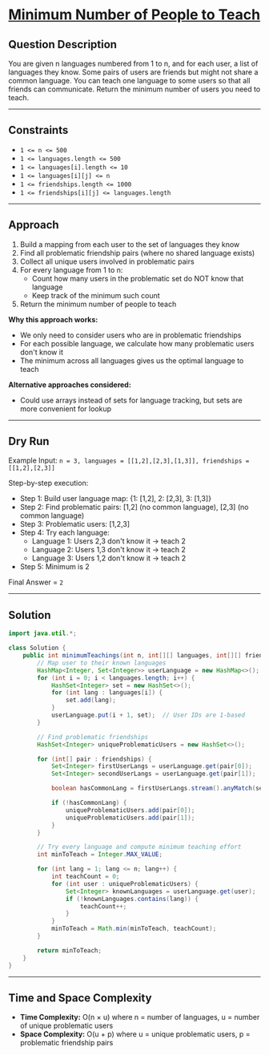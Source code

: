 # [Minimum Number of People to Teach](https://leetcode.com/problems/minimum-number-of-people-to-teach/)

## Question Description
You are given n languages numbered from 1 to n, and for each user, a list of languages they know. Some pairs of users are friends but might not share a common language. You can teach one language to some users so that all friends can communicate. Return the minimum number of users you need to teach.

---

## Constraints
- `1 <= n <= 500`
- `1 <= languages.length <= 500`
- `1 <= languages[i].length <= 10`
- `1 <= languages[i][j] <= n`
- `1 <= friendships.length <= 1000`
- `1 <= friendships[i][j] <= languages.length`

---

## Approach
1. Build a mapping from each user to the set of languages they know
2. Find all problematic friendship pairs (where no shared language exists)
3. Collect all unique users involved in problematic pairs
4. For every language from 1 to n:
   - Count how many users in the problematic set do NOT know that language
   - Keep track of the minimum such count
5. Return the minimum number of people to teach

**Why this approach works:**
- We only need to consider users who are in problematic friendships
- For each possible language, we calculate how many problematic users don't know it
- The minimum across all languages gives us the optimal language to teach

**Alternative approaches considered:**
- Could use arrays instead of sets for language tracking, but sets are more convenient for lookup

---

## Dry Run
Example Input: `n = 3, languages = [[1,2],[2,3],[1,3]], friendships = [[1,2],[2,3]]`

Step-by-step execution:
- Step 1: Build user language map: {1: [1,2], 2: [2,3], 3: [1,3]}
- Step 2: Find problematic pairs: [1,2] (no common language), [2,3] (no common language)
- Step 3: Problematic users: [1,2,3]
- Step 4: Try each language:
  - Language 1: Users 2,3 don't know it → teach 2
  - Language 2: Users 1,3 don't know it → teach 2
  - Language 3: Users 1,2 don't know it → teach 2
- Step 5: Minimum is 2

Final Answer = `2`

---

## Solution
```java
import java.util.*;

class Solution {
    public int minimumTeachings(int n, int[][] languages, int[][] friendships) {
        // Map user to their known languages
        HashMap<Integer, Set<Integer>> userLanguage = new HashMap<>();
        for (int i = 0; i < languages.length; i++) {
            HashSet<Integer> set = new HashSet<>();
            for (int lang : languages[i]) {
                set.add(lang);
            }
            userLanguage.put(i + 1, set);  // User IDs are 1-based
        }

        // Find problematic friendships
        HashSet<Integer> uniqueProblematicUsers = new HashSet<>();

        for (int[] pair : friendships) {
            Set<Integer> firstUserLangs = userLanguage.get(pair[0]);
            Set<Integer> secondUserLangs = userLanguage.get(pair[1]);

            boolean hasCommonLang = firstUserLangs.stream().anyMatch(secondUserLangs::contains);

            if (!hasCommonLang) {
                uniqueProblematicUsers.add(pair[0]);
                uniqueProblematicUsers.add(pair[1]);
            }
        }

        // Try every language and compute minimum teaching effort
        int minToTeach = Integer.MAX_VALUE;

        for (int lang = 1; lang <= n; lang++) {
            int teachCount = 0;
            for (int user : uniqueProblematicUsers) {
                Set<Integer> knownLanguages = userLanguage.get(user);
                if (!knownLanguages.contains(lang)) {
                    teachCount++;
                }
            }
            minToTeach = Math.min(minToTeach, teachCount);
        }

        return minToTeach;
    }
}
```

---

## Time and Space Complexity
- **Time Complexity:** O(n × u) where n = number of languages, u = number of unique problematic users
- **Space Complexity:** O(u + p) where u = unique problematic users, p = problematic friendship pairs
